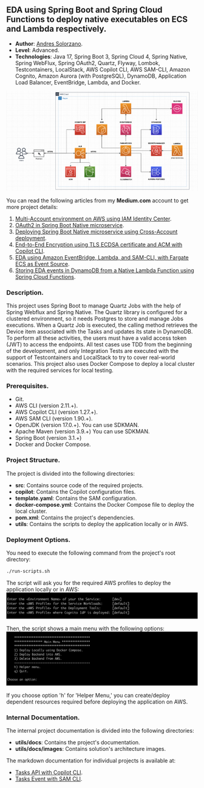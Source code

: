 
## EDA using Spring Boot and Spring Cloud Functions to deploy native executables on ECS and Lambda respectively.

* **Author**: [Andres Solorzano](https://www.linkedin.com/in/aosolorzano/).
* **Level**: Advanced.
* **Technologies**: Java 17, Spring Boot 3, Spring Cloud 4, Spring Native, Spring WebFlux, Spring OAuth2, Quartz, Flyway, Lombok, Testcontainers, LocalStack, AWS Copilot CLI, AWS SAM-CLI, Amazon Cognito, Amazon Aurora (with PostgreSQL), DynamoDB, Application Load Balancer, EventBridge, Lambda, and Docker.

![](utils/images/solutions_architecture_v5.png)

You can read the following articles from my **Medium.com** account to get more project details:

1. [Multi-Account environment on AWS using IAM Identity Center](https://aosolorzano.medium.com/implementing-a-multi-account-environment-with-aws-organizations-and-the-iam-identity-center-d1cdb40bdf4d).
2. [OAuth2 in Spring Boot Native microservice](https://aosolorzano.medium.com/oauth2-in-spring-boot-native-reactive-microservice-with-amazon-cognito-as-oidc-service-c454d84a5234).
3. [Deploying Spring Boot Native microservice using Cross-Account deployment](https://aosolorzano.medium.com/spring-boot-native-microservice-on-ecs-fargate-using-aws-copilot-cli-for-cross-account-deployment-73b1836f21f7).
4. [End-to-End Encryption using TLS ECDSA certificate and ACM with Copilot CLI](https://aosolorzano.medium.com/end-to-end-encryption-using-tls-ecdsa-certificate-acm-and-aws-copilot-cli-64f5daafe977).
5. [EDA using Amazon EventBridge, Lambda, and SAM-CLI, with Fargate ECS as Event Source](https://aosolorzano.medium.com/eda-with-eventbridge-and-lambda-using-sam-cli-with-spring-boot-ms-on-fargate-ecs-as-event-source-9abee237be08).
6. [Storing EDA events in DynamoDB from a Native Lambda Function using Spring Cloud Functions](https://aosolorzano.medium.com/storing-eda-events-in-dynamodb-using-a-native-lambda-function-with-graalvm-spring-cloud-functions-c32cee4775fc).

### Description.
This project uses Spring Boot to manage Quartz Jobs with the help of Spring Webflux and Spring Native.
The Quartz library is configured for a clustered environment, so it needs Postgres to store and manage Jobs executions.
When a Quartz Job is executed, the calling method retrieves the Device item associated with the Tasks and updates its state in DynamoDB.
To perform all these activities, the users must have a valid access token (JWT) to access the endpoints.
All test cases use TDD from the beginning of the development, and only Integration Tests are executed with the support of Testcontainers and LocalStack to try to cover real-world scenarios.
This project also uses Docker Compose to deploy a local cluster with the required services for local testing.

### Prerequisites.
- Git.
- AWS CLI (version 2.11.+).
- AWS Copilot CLI (version 1.27.+).
- AWS SAM CLI (version 1.90.+).
- OpenJDK (version 17.0.+). You can use SDKMAN.
- Apache Maven (version 3.9.+) You can use SDKMAN.
- Spring Boot (version 3.1.+)
- Docker and Docker Compose.

### Project Structure.
The project is divided into the following directories:
- **src**: Contains source code of the required projects.
- **copilot**: Contains the Copilot configuration files.
- **template.yaml**: Contains the SAM configuration.
- **docker-compose.yml**: Contains the Docker Compose file to deploy the local cluster.
- **pom.xml**: Contains the project's dependencies.
- **utils**: Contains the scripts to deploy the application locally or in AWS.

### Deployment Options.
You need to execute the following command from the project's root directory:
```bash
./run-scripts.sh
```

The script will ask you for the required AWS profiles to deploy the application locally or in AWS:
![](utils/images/bash_script_entering_variables.png)

Then, the script shows a main menu with the following options:
![](utils/images/bash_script_main_menu.png)

If you choose option 'h' for 'Helper Menu,'
you can create/deploy dependent resources required before deploying the application on AWS.

### Internal Documentation.
The internal project documentation is divided into the following directories:
- **utils/docs**: Contains the project's documentation.
- **utils/docs/images**: Contains solution's architecture images.

The markdown documentation for individual projects is available at:
- [Tasks API with Copilot CLI](src/city-tasks-api/README.md).
- [Tasks Event with SAM CLI](src/city-tasks-events-function/README.md).
